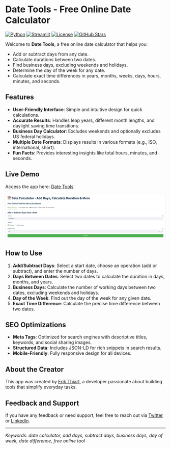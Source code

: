 # Date Tools - Free Online Date Calculator

[![Python](https://img.shields.io/badge/Python-3.8%2B-blue)](https://www.python.org/)
[![Streamlit](https://img.shields.io/badge/Streamlit-1.28%2B-red)](https://streamlit.io/)
[![License](https://img.shields.io/badge/License-MIT-green)](LICENSE)
[![GitHub Stars](https://img.shields.io/github/stars/erikthiart/datetools)](https://github.com/erikthiart/datetools)

Welcome to **Date Tools**, a free online date calculator that helps you:

- Add or subtract days from any date.
- Calculate durations between two dates.
- Find business days, excluding weekends and holidays.
- Determine the day of the week for any date.
- Calculate exact time differences in years, months, weeks, days, hours, minutes, and seconds.

## Features

- **User-Friendly Interface**: Simple and intuitive design for quick calculations.
- **Accurate Results**: Handles leap years, different month lengths, and daylight saving time transitions.
- **Business Day Calculator**: Excludes weekends and optionally excludes US federal holidays.
- **Multiple Date Formats**: Displays results in various formats (e.g., ISO, international, short).
- **Fun Facts**: Provides interesting insights like total hours, minutes, and seconds.

## Live Demo

Access the app here: [Date Tools](https://datetools.streamlit.app)

![App Screenshot](./screenshots/app_overview.jpg)

## How to Use

1. **Add/Subtract Days**: Select a start date, choose an operation (add or subtract), and enter the number of days.
2. **Days Between Dates**: Select two dates to calculate the duration in days, months, and years.
3. **Business Days**: Calculate the number of working days between two dates, excluding weekends and holidays.
4. **Day of the Week**: Find out the day of the week for any given date.
5. **Exact Time Difference**: Calculate the precise time difference between two dates.

## SEO Optimizations

- **Meta Tags**: Optimized for search engines with descriptive titles, keywords, and social sharing images.
- **Structured Data**: Includes JSON-LD for rich snippets in search results.
- **Mobile-Friendly**: Fully responsive design for all devices.

## About the Creator

This app was created by [Erik Thiart](https://erikthiart.com/), a developer passionate about building tools that simplify everyday tasks.

## Feedback and Support

If you have any feedback or need support, feel free to reach out via [Twitter](https://twitter.com/intent/tweet?text=Check%20out%20this%20amazing%20Date%20Calculator!%20https://datetools.streamlit.app) or [LinkedIn](https://www.linkedin.com/sharing/share-offsite/?url=https://datetools.streamlit.app).

---

*Keywords: date calculator, add days, subtract days, business days, day of week, date difference, free online tool*
